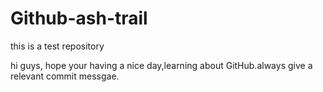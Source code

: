 # Github-ash-trail
this is a test repository

hi guys, hope your having a nice day,learning about GitHub.always give a relevant commit messgae.
